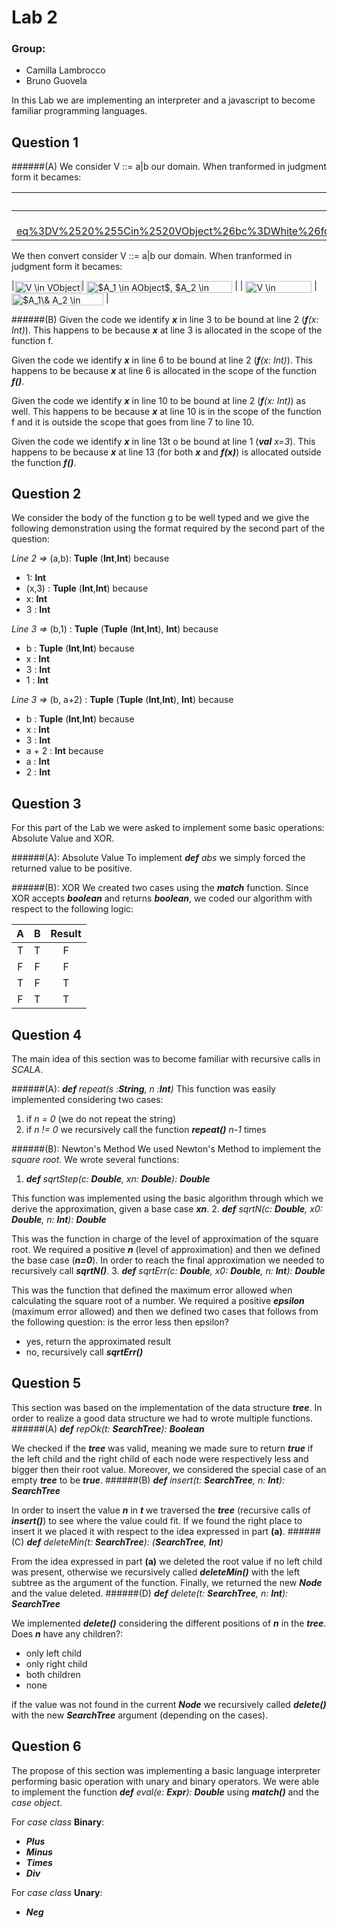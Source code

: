 Lab 2
====

### Group:
- Camilla Lambrocco
- Bruno Guovela

In this Lab we are implementing an interpreter and a javascript to become familiar programming languages.

## Question 1 

######(A)
We consider V ::= a|b our domain. When tranformed in judgment form it becames:


| **axiom1** |  **axiom2**|    
|:-------: | :------: |
|<img src="http://www.sciweavers.org/tex2img.php?eq%3DV%2520%255Cin%2520VObject%26bc%3DWhite%26fc%3DBlack%26im%3Djpg%26fs%3D12%26ff%3Darev%26edit%3D0%22+align%3D%22center%22+border%3D%220%22+alt%3D%22V+%5Cin+VObject%22+width%3D%22107%22+height%3D%2219%22+%2F%3E | %3Cimg%20src%3D%22http%3A%2F%2Fwww.sciweavers.org%2Ftex2img.php%3Feq%3DV%2520%255Cin%2520VObject%26bc%3DWhite%26fc%3DBlack%26im%3Djpg%26fs%3D12%26ff%3Darev%26edit%3D0%22%20align%3D%22center%22%20border%3D%220%22%20alt%3D%22V%20%5Cin%20VObject%22%20width%3D%22107%22%20height%3D%2219%22%20%2F%3E |


We then convert consider V ::= a|b our domain. When tranformed in judgment form it becames:


|<img src="http://www.sciweavers.org/tex2img.php?eq=V%20%5Cin%20VObject&bc=White&fc=Black&im=jpg&fs=12&ff=arev&edit=0" align="center" border="0" alt="V \in VObject" width="107" height="19" />| <img src="http://www.sciweavers.org/tex2img.php?eq=%24A_1%20%5Cin%20AObject%24%2C%20%24A_2%20%5Cin%20AObject%24&bc=White&fc=Black&im=jpg&fs=12&ff=arev&edit=0" align="center" border="0" alt="$A_1 \in AObject$, $A_2 \in AObject$" width="233" height="19" /> |
| <img src="http://www.sciweavers.org/tex2img.php?eq=V%20%5Cin%20AObject%24&bc=White&fc=Black&im=jpg&fs=12&ff=arev&edit=0" align="center" border="0" alt="V \in AObject$" width="106" height="19" /> | <img src="http://www.sciweavers.org/tex2img.php?eq=%24A_1%5C%26%20A_2%20%5Cin%20AObject%24&bc=White&fc=Black&im=jpg&fs=12&ff=arev&edit=0" align="center" border="0" alt="$A_1\& A_2 \in AObject$" width="147" height="19" /> |

######(B)
Given the code we identify ***x*** in line 3 to be bound at line 2 (_**f**(x: Int)_). This happens to be because ***x*** at line 3 is allocated in the scope of the function f.

Given the code we identify ***x*** in line 6 to be bound at line 2 (_**f**(x: Int)_). This happens to be because ***x*** at line 6 is allocated in the scope of the function ***f()***. 

Given the code we identify ***x*** in line 10 to be bound at line 2 (_**f**(x: Int)_) as well. This happens to be because ***x*** at line 10 is in the scope of the function f and it is outside the scope that goes from line 7 to line 10.

Given the code we identify ***x*** in line 13t o be bound at line 1 (_**val** x=3_). This happens to be because ***x*** at line 13 (for both ***x*** and ***f(x)***) is allocated outside the function ***f()***. 

## Question 2

We consider the body of the function g to be well typed and we give the following demonstration using the format required by the second part of the question:

*Line 2 =>* (a,b): **Tuple** (**Int**,**Int**)  because
- 1: **Int**
- (x,3) : **Tuple** (**Int**,**Int**)  because
- x: **Int**
- 3 : **Int**

*Line 3 =>* (b,1) : **Tuple** (**Tuple** (**Int**,**Int**), **Int**) because
- b : **Tuple** (**Int**,**Int**)  because
- x : **Int**
- 3 : **Int**
- 1 : **Int**

*Line 3 =>* (b, a+2) : **Tuple** (**Tuple** (**Int**,**Int**), **Int**) because
- b : **Tuple** (**Int**,**Int**) because
- x : **Int**
- 3 : **Int**
- a + 2 : **Int** because
- a : **Int**
- 2 : **Int**

## Question 3
For this part of the Lab we were asked to implement some basic operations: Absolute Value and XOR.

######(A): Absolute Value
To implement _**def** abs_ we simply forced the returned value to be positive.

######(B): XOR
We created two cases using the ***match*** function. Since XOR accepts ***boolean*** and returns ***boolean***, we coded our algorithm with respect to the
following logic:

|     A      |     B     |     Result     |
|:------------: | :---------------: | :-----: |
| T | T | F |
| F | F | F |
| T | F  | T |
| F | T  | T |

## Question 4

The main idea of this section was to become familiar with recursive calls in *SCALA*. 

######(A): _**def** repeat(s :**String**, n :**Int**)_
This function was easily implemented considering two cases:
1. if *n = 0* (we do not repeat the string) 
2. if *n != 0* we recursively call the function ***repeat()*** *n-1* times

######(B): Newton's Method
We used Newton's Method to implement the *square root*. We wrote several functions:
1. _**def** sqrtStep(c: **Double**, xn: **Double**): **Double**_

This function was implemented using the basic algorithm through which we derive the approximation, given a base case ***xn***.
2. _**def** sqrtN(c: **Double**, x0: **Double**, n: **Int**): **Double**_

This was the function in charge of the level of approximation of the square root. We required a positive ***n*** (level of approximation) and then we defined the base case (***n=0***). In order to reach the final approximation we needed to recursively call ***sqrtN()***.
3. _**def** sqrtErr(c: **Double**, x0: **Double**, n: **Int**): **Double**_

This was the function that defined the maximum error allowed when calculating the square root of a number. We required a positive ***epsilon*** (maximum error allowed) and then we defined two cases that follows from the following question: is the error less then epsilon? 
- yes, return the approximated result
- no, recursively call ***sqrtErr()***

## Question 5

This section was based on the implementation of the data structure ***tree***. In order to realize a good data structure we had to wrote multiple functions.
######(A) _**def** repOk(t: **SearchTree**): **Boolean**_

We checked if the ***tree*** was valid, meaning we made sure to return ***true*** if the left child and the right child of each node were respectively less and bigger then their root value. Moreover, we considered the special case of an empty ***tree*** to be ***true***.
######(B) _**def** insert(t: **SearchTree**, n: **Int**): **SearchTree**_

In order to insert the value ***n*** in ***t*** we traversed the ***tree*** (recursive calls of ***insert()***) to see where the value could fit. If we found the right place to insert it we placed it with respect to the idea expressed in part **(a)**.
######(C) _**def** deleteMin(t: **SearchTree**): (**SearchTree**, **Int**)_

From the idea expressed in part **(a)** we deleted the root value if no left child was present, otherwise we recursively called ***deleteMin()*** with the left subtree as the argument of the function. Finally, we returned the new ***Node*** and the value deleted.
######(D) _**def** delete(t: **SearchTree**, n: **Int**): **SearchTree**_

We implemented ***delete()*** considering the different positions of  ***n*** in the ***tree***. Does ***n*** have any children?:
- only left child
- only right child
- both children
- none

if the value was not found in the current ***Node*** we recursively called ***delete()*** with the new ***SearchTree*** argument (depending on the cases).

## Question 6

The propose of this section was implementing a basic language interpreter performing basic operation with unary and binary operators. We were able to implement the function _**def** eval(e: **Expr**): **Double**_ using ***match()*** and the *case object*.

For  *case class* **Binary**:
- ***Plus***
- ***Minus***
- ***Times***
- ***Div***

For *case class* **Unary**: 
- ***Neg***

